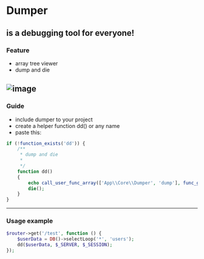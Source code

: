 # Dumper
is a debugging tool for everyone!
---

### Feature
- array tree viewer
- dump and die

![image](https://user-images.githubusercontent.com/37282871/122924228-20941f00-d398-11eb-93c7-f9a116378513.png)
---

### Guide
- include dumper to your project
- create a helper function dd() or any name
- paste this:
```php
if (!function_exists('dd')) {
    /**
     * dump and die
     * 
     */
    function dd()
    {
        echo call_user_func_array(['App\\Core\\Dumper', 'dump'], func_get_args());
        die();
    }
}
```
---
### Usage example
```php
$router->get('/test', function () {
    $userData = DB()->selectLoop('*', 'users');
    dd($userData, $_SERVER, $_SESSION);
});
```
